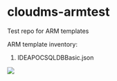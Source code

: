 # cloudms-armtest
Test repo for ARM templates

ARM template inventory:

1. IDEAPOCSQLDBBasic.json

<a href="https://portal.azure.com/#create/Microsoft.Template/uri/https%3A%2F%2Fraw.githubusercontent.com%2Frscott1066%2Fcloudms-armtest%2Fmaster%2Fsqldbbasic%2Fsqldbbasic.json" target="_blank">
    <img src="http://azuredeploy.net/deploybutton.png"/>
</a>

